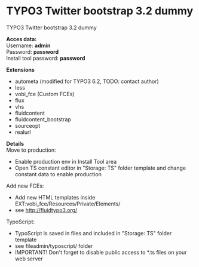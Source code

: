 TYPO3 Twitter bootstrap 3.2 dummy
=================================

TYPO3 Twitter bootstrap 3.2 dummy

<b>Acces data:</b><br>
Username: <b>admin</b><br>
Password: <b>password</b><br>
Install tool password: <b>password</b>

<b>Extensions</b>
- autometa (modified for TYPO3 6.2, TODO: contact author)
- less
- vobi_fce (Custom FCEs)
- flux
- vhs
- fluidcontent
- fluidcontent_bootstrap
- sourceopt
- realurl

<b>Details</b><br>
Move to production:<br>
- Enable production env in Install Tool area
- Open TS constant editor in "Storage: TS" folder template and change constant data to enable production

Add new FCEs:<br>
- Add new HTML templates inside EXT:vobi_fce/Resources/Private/Elements/
- see http://fluidtypo3.org/

TypoScript:<br>
- TypoScript is saved in files and included in "Storage: TS" folder template
- see fileadmin/typoscript/ folder
- IMPORTANT! Don't forget to disable public access to *.ts files on your web server
